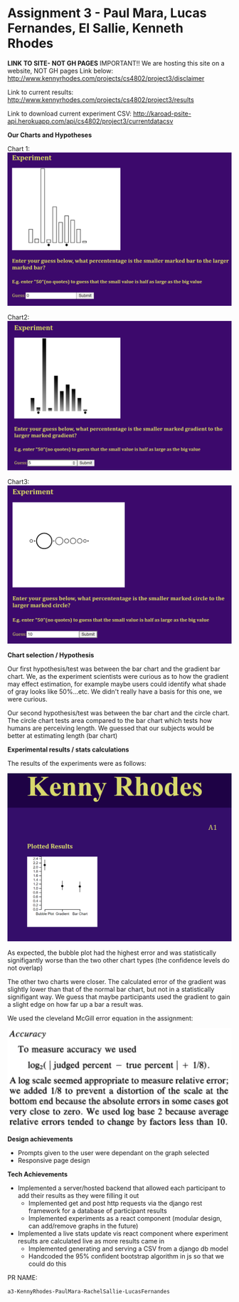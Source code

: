 Assignment 3 - Paul Mara, Lucas Fernandes, El Sallie, Kenneth Rhodes
===
**LINK TO SITE- NOT GH PAGES**
IMPORTANT!! We are hosting this site on a website, NOT GH pages
Link below:
http://www.kennyrhodes.com/projects/cs4802/project3/disclaimer

Link to current results:
http://www.kennyrhodes.com/projects/cs4802/project3/results

Link to download current experiment CSV: http://karoad-psite-api.herokuapp.com/api/cs4802/project3/currentdatacsv


**Our Charts and Hypotheses**

Chart 1: 
![Screenshot of chart1 ](./bar.png)

Chart2:
![Screenshot of chart2 ](./gradient.png)

Chart3:
![Screenshot of chart3 ](./circle.png)

**Chart selection / Hypothesis**

Our first hypothesis/test was between the bar chart and the gradient bar chart. We, as the experiment scientists were curious as to how the gradient may effect estimation, for example maybe users could identify what shade of gray looks like 50%...etc. We didn't really have a basis for this one, we were curious. 

Our second hypothesis/test was between the bar chart and the circle chart. The circle chart tests area compared to the bar chart which tests how humans are perceiving length. We guessed that our subjects would be better at estimating length (bar chart)


**Experimental results / stats calculations**
 
 The results of the experiments were as follows:

![Screenshot of live stats viz](./LiveResults.PNG)

As expected, the bubble plot had the highest error and was statistically signifigantly worse than the two other chart types (the confidence levels do not overlap)

The other two charts were closer. The calculated error of the gradient was slightly lower than that of the normal bar chart, but not in a statistically signifigant way. We guess that maybe participants used the gradient to gain a slight edge on how far up a bar a result was. 

We used the cleveland McGill error equation in the assignment:

 ![Screenshot of cleveland equation ](./img/cleveland-equation.png)

**Design achievements**
 - Prompts given to the user were dependant on the graph selected
 - Responsive page design

**Tech Achievements**
 - Implemented a server/hosted backend that allowed each participant to add their results as they were filling it out
    - Implemented get and post http requests via the django rest framework for a database of participant results
    - Implemented experiments as a react component (modular design, can add/remove graphs in the future)
 - Implemented a live stats update vis react component where experiment results are calculated live as more results came in
    - Implemented generating and serving a CSV from a django db model 
    - Handcoded the 95% confident bootstrap algorithm in js so that we could do this


PR NAME:
```
a3-KennyRhodes-PaulMara-RachelSallie-LucasFernandes
```
